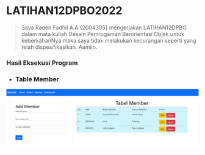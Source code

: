 # LATIHAN12DPBO2022
>Saya Raden Fadhil A.A {2004305} mengerjakan LATIHAN12DPBO dalam mata kuliah Desain Pemrogaman Berorientasi Objek untuk keberkahanNya maka saya tidak melakukan kecurangan seperti yang telah dispesifikasikan. Aamiin.
### Hasil Eksekusi Program  
- ### Table Member
![ScreenShots 1](https://github.com/Gonken-GN/LATIHAN11DPBO2022/blob/main/Screenshoots/Tabel%20Member.png)
